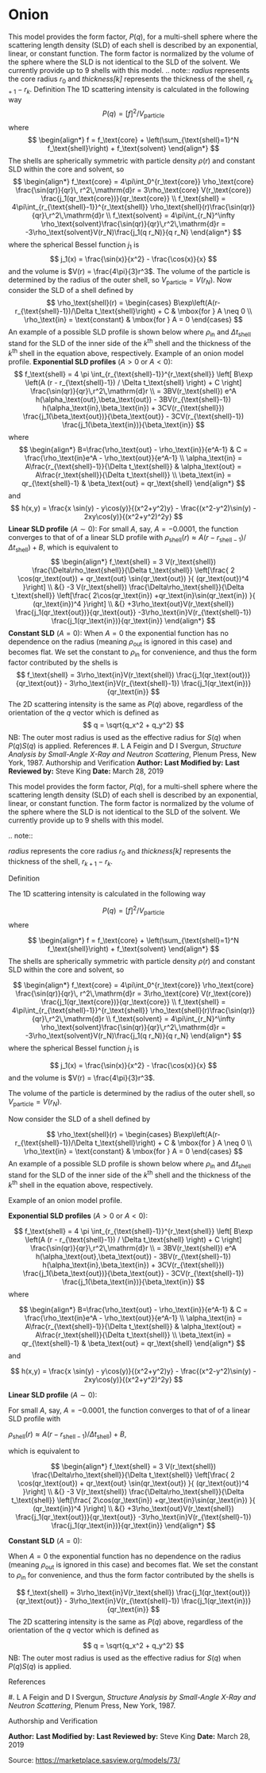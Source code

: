 # Onion

This model provides the form factor, $P(q)$, for a multi-shell sphere where the scattering length density (SLD) of each shell is described by an exponential, linear, or constant function. The form factor is normalized by the volume of the sphere where the SLD is not identical to the SLD of the solvent. We currently provide up to 9 shells with this model. .. note:: *radius* represents the core radius $r_0$ and *thickness[k]* represents     the thickness of the shell, $r_{k+1} - r_k$. Definition The 1D scattering intensity is calculated in the following way $$  P(q) = [f]^2 / V_\text{particle} $$ where $$  \begin{align*} f = f_\text{core} + \left(\sum_{\text{shell}=1}^N f_\text{shell}\right) + f_\text{solvent} \end{align*} $$ The shells are spherically symmetric with particle density $\rho(r)$ and constant SLD within the core and solvent, so $$  \begin{align*} f_\text{core} = 4\pi\int_0^{r_\text{core}} \rho_\text{core} \frac{\sin(qr)}{qr}\, r^2\,\mathrm{d}r = 3\rho_\text{core} V(r_\text{core}) \frac{j_1(qr_\text{core})}{qr_\text{core}} \\ f_\text{shell} = 4\pi\int_{r_{\text{shell}-1}}^{r_\text{shell}} \rho_\text{shell}(r)\frac{\sin(qr)}{qr}\,r^2\,\mathrm{d}r \\ f_\text{solvent} = 4\pi\int_{r_N}^\infty \rho_\text{solvent}\frac{\sin(qr)}{qr}\,r^2\,\mathrm{d}r = -3\rho_\text{solvent}V(r_N)\frac{j_1(q r_N)}{q r_N} \end{align*} $$ where the spherical Bessel function $j_1$ is $$  j_1(x) = \frac{\sin(x)}{x^2} - \frac{\cos(x)}{x} $$ and the volume is $V(r) = \frac{4\pi}{3}r^3$. The volume of the particle is determined by the radius of the outer shell, so $V_\text{particle} = V(r_N)$. Now consider the SLD of a shell defined by $$  \rho_\text{shell}(r) = \begin{cases} B\exp\left(A(r-r_{\text{shell}-1})/\Delta t_\text{shell}\right) + C & \mbox{for } A \neq 0 \\ \rho_\text{in} = \text{constant} & \mbox{for } A = 0 \end{cases} $$ An example of a possible SLD profile is shown below where $\rho_\text{in}$ and $\Delta t_\text{shell}$ stand for the SLD of the inner side of the $k^\text{th}$ shell and the thickness of the $k^\text{th}$ shell in the equation above, respectively. Example of an onion model profile. **Exponential SLD profiles** ($A > 0$ or $A < 0$): $$  f_\text{shell} = 4 \pi \int_{r_{\text{shell}-1}}^{r_\text{shell}} \left[ B\exp \left(A (r - r_{\text{shell}-1}) / \Delta t_\text{shell} \right) + C \right] \frac{\sin(qr)}{qr}\,r^2\,\mathrm{d}r \\ = 3BV(r_\text{shell}) e^A h(\alpha_\text{out},\beta_\text{out}) - 3BV(r_{\text{shell}-1}) h(\alpha_\text{in},\beta_\text{in}) + 3CV(r_{\text{shell}}) \frac{j_1(\beta_\text{out})}{\beta_\text{out}} - 3CV(r_{\text{shell}-1}) \frac{j_1(\beta_\text{in})}{\beta_\text{in}} $$ where $$  \begin{align*} B=\frac{\rho_\text{out} - \rho_\text{in}}{e^A-1} & C = \frac{\rho_\text{in}e^A - \rho_\text{out}}{e^A-1} \\ \alpha_\text{in} = A\frac{r_{\text{shell}-1}}{\Delta t_\text{shell}} & \alpha_\text{out} = A\frac{r_\text{shell}}{\Delta t_\text{shell}} \\ \beta_\text{in} = qr_{\text{shell}-1} & \beta_\text{out} = qr_\text{shell} \end{align*} $$ and $$  h(x,y) = \frac{x \sin(y) - y\cos(y)}{(x^2+y^2)y} - \frac{(x^2-y^2)\sin(y) - 2xy\cos(y)}{(x^2+y^2)^2y} $$ **Linear SLD profile** ($A \sim 0$): For small $A$, say, $A = -0.0001$, the function converges to that of of a linear SLD profile with $\rho_\text{shell}(r) \approx A(r-r_{\text{shell}-1})/\Delta t_\text{shell})+B$, which is equivalent to $$  \begin{align*} f_\text{shell} = 3 V(r_\text{shell}) \frac{\Delta\rho_\text{shell}}{\Delta t_\text{shell}} \left[\frac{ 2 \cos(qr_\text{out}) + qr_\text{out} \sin(qr_\text{out}) }{ (qr_\text{out})^4 }\right] \\ &{} -3 V(r_\text{shell}) \frac{\Delta\rho_\text{shell}}{\Delta t_\text{shell}} \left[\frac{ 2\cos(qr_\text{in}) +qr_\text{in}\sin(qr_\text{in}) }{ (qr_\text{in})^4 }\right] \\ &{} +3\rho_\text{out}V(r_\text{shell}) \frac{j_1(qr_\text{out})}{qr_\text{out}} -3\rho_\text{in}V(r_{\text{shell}-1}) \frac{j_1(qr_\text{in})}{qr_\text{in}} \end{align*} $$ **Constant SLD** ($A = 0$): When $A = 0$ the exponential function has no dependence on the radius (meaning $\rho_\text{out}$ is ignored in this case) and becomes flat. We set the constant to $\rho_\text{in}$ for convenience, and thus the form factor contributed by the shells is $$  f_\text{shell} = 3\rho_\text{in}V(r_\text{shell}) \frac{j_1(qr_\text{out})}{qr_\text{out}} - 3\rho_\text{in}V(r_{\text{shell}-1}) \frac{j_1(qr_\text{in})}{qr_\text{in}} $$ The 2D scattering intensity is the same as $P(q)$ above, regardless of the orientation of the $q$ vector which is defined as $$  q = \sqrt{q_x^2 + q_y^2} $$ NB: The outer most radius is used as the effective radius for $S(q)$ when $P(q) S(q)$ is applied. References #. L A Feigin and D I Svergun, *Structure Analysis by Small-Angle X-Ray and    Neutron Scattering*, Plenum Press, New York, 1987. Authorship and Verification **Author:** **Last Modified by:** **Last Reviewed by:** Steve King **Date:** March 28, 2019

This model provides the form factor, $P(q)$, for a multi-shell sphere where the scattering length density (SLD) of each shell is described by an exponential, linear, or constant function. The form factor is normalized by the volume of the sphere where the SLD is not identical to the SLD of the solvent. We currently provide up to 9 shells with this model.

.. note::

*radius* represents the core radius $r_0$ and *thickness[k]* represents     the thickness of the shell, $r_{k+1} - r_k$.

Definition

The 1D scattering intensity is calculated in the following way

$$  P(q) = [f]^2 / V_\text{particle} $$ where

$$  \begin{align*} f = f_\text{core} + \left(\sum_{\text{shell}=1}^N f_\text{shell}\right) + f_\text{solvent} \end{align*} $$ The shells are spherically symmetric with particle density $\rho(r)$ and constant SLD within the core and solvent, so

$$  \begin{align*} f_\text{core} = 4\pi\int_0^{r_\text{core}} \rho_\text{core} \frac{\sin(qr)}{qr}\, r^2\,\mathrm{d}r = 3\rho_\text{core} V(r_\text{core}) \frac{j_1(qr_\text{core})}{qr_\text{core}} \\ f_\text{shell} = 4\pi\int_{r_{\text{shell}-1}}^{r_\text{shell}} \rho_\text{shell}(r)\frac{\sin(qr)}{qr}\,r^2\,\mathrm{d}r \\ f_\text{solvent} = 4\pi\int_{r_N}^\infty \rho_\text{solvent}\frac{\sin(qr)}{qr}\,r^2\,\mathrm{d}r = -3\rho_\text{solvent}V(r_N)\frac{j_1(q r_N)}{q r_N} \end{align*} $$ where the spherical Bessel function $j_1$ is

$$  j_1(x) = \frac{\sin(x)}{x^2} - \frac{\cos(x)}{x} $$ and the volume is $V(r) = \frac{4\pi}{3}r^3$.

The volume of the particle is determined by the radius of the outer shell, so $V_\text{particle} = V(r_N)$.

Now consider the SLD of a shell defined by

$$  \rho_\text{shell}(r) = \begin{cases} B\exp\left(A(r-r_{\text{shell}-1})/\Delta t_\text{shell}\right) + C & \mbox{for } A \neq 0 \\ \rho_\text{in} = \text{constant} & \mbox{for } A = 0 \end{cases} $$ An example of a possible SLD profile is shown below where $\rho_\text{in}$ and $\Delta t_\text{shell}$ stand for the SLD of the inner side of the $k^\text{th}$ shell and the thickness of the $k^\text{th}$ shell in the equation above, respectively.

Example of an onion model profile.

**Exponential SLD profiles** ($A > 0$ or $A < 0$):

$$  f_\text{shell} = 4 \pi \int_{r_{\text{shell}-1}}^{r_\text{shell}} \left[ B\exp \left(A (r - r_{\text{shell}-1}) / \Delta t_\text{shell} \right) + C \right] \frac{\sin(qr)}{qr}\,r^2\,\mathrm{d}r \\ = 3BV(r_\text{shell}) e^A h(\alpha_\text{out},\beta_\text{out}) - 3BV(r_{\text{shell}-1}) h(\alpha_\text{in},\beta_\text{in}) + 3CV(r_{\text{shell}}) \frac{j_1(\beta_\text{out})}{\beta_\text{out}} - 3CV(r_{\text{shell}-1}) \frac{j_1(\beta_\text{in})}{\beta_\text{in}} $$ where

$$  \begin{align*} B=\frac{\rho_\text{out} - \rho_\text{in}}{e^A-1} & C = \frac{\rho_\text{in}e^A - \rho_\text{out}}{e^A-1} \\ \alpha_\text{in} = A\frac{r_{\text{shell}-1}}{\Delta t_\text{shell}} & \alpha_\text{out} = A\frac{r_\text{shell}}{\Delta t_\text{shell}} \\ \beta_\text{in} = qr_{\text{shell}-1} & \beta_\text{out} = qr_\text{shell} \end{align*} $$ and

$$  h(x,y) = \frac{x \sin(y) - y\cos(y)}{(x^2+y^2)y} - \frac{(x^2-y^2)\sin(y) - 2xy\cos(y)}{(x^2+y^2)^2y} $$

**Linear SLD profile** ($A \sim 0$):

For small $A$, say, $A = -0.0001$, the function converges to that of of a linear SLD profile with

$\rho_\text{shell}(r) \approx A(r-r_{\text{shell}-1})/\Delta t_\text{shell})+B$,

which is equivalent to

$$  \begin{align*} f_\text{shell} = 3 V(r_\text{shell}) \frac{\Delta\rho_\text{shell}}{\Delta t_\text{shell}} \left[\frac{ 2 \cos(qr_\text{out}) + qr_\text{out} \sin(qr_\text{out}) }{ (qr_\text{out})^4 }\right] \\ &{} -3 V(r_\text{shell}) \frac{\Delta\rho_\text{shell}}{\Delta t_\text{shell}} \left[\frac{ 2\cos(qr_\text{in}) +qr_\text{in}\sin(qr_\text{in}) }{ (qr_\text{in})^4 }\right] \\ &{} +3\rho_\text{out}V(r_\text{shell}) \frac{j_1(qr_\text{out})}{qr_\text{out}} -3\rho_\text{in}V(r_{\text{shell}-1}) \frac{j_1(qr_\text{in})}{qr_\text{in}} \end{align*} $$

**Constant SLD** ($A = 0$):

When $A = 0$ the exponential function has no dependence on the radius (meaning $\rho_\text{out}$ is ignored in this case) and becomes flat. We set the constant to $\rho_\text{in}$ for convenience, and thus the form factor contributed by the shells is

$$  f_\text{shell} = 3\rho_\text{in}V(r_\text{shell}) \frac{j_1(qr_\text{out})}{qr_\text{out}} - 3\rho_\text{in}V(r_{\text{shell}-1}) \frac{j_1(qr_\text{in})}{qr_\text{in}} $$ The 2D scattering intensity is the same as $P(q)$ above, regardless of the orientation of the $q$ vector which is defined as

$$  q = \sqrt{q_x^2 + q_y^2} $$ NB: The outer most radius is used as the effective radius for $S(q)$ when $P(q) S(q)$ is applied.

References

#. L A Feigin and D I Svergun, *Structure Analysis by Small-Angle X-Ray and    Neutron Scattering*, Plenum Press, New York, 1987.

Authorship and Verification

**Author:** **Last Modified by:** **Last Reviewed by:** Steve King **Date:** March 28, 2019

Source: https://marketplace.sasview.org/models/73/
